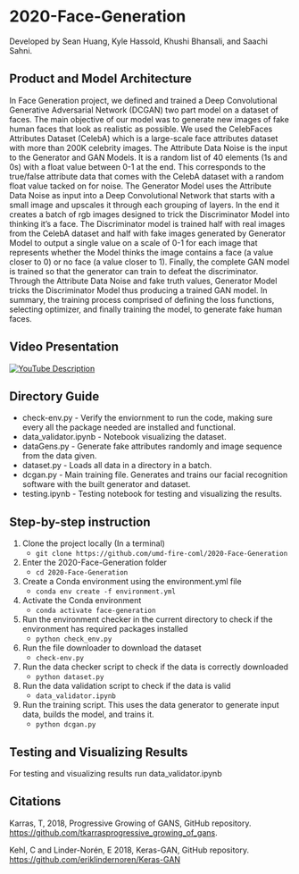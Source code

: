 # 2020-Face-Generation
Developed by Sean Huang, Kyle Hassold, Khushi Bhansali, and Saachi Sahni.
## Product and Model Architecture 
In Face Generation project, we defined and trained a Deep Convolutional Generative Adversarial Network (DCGAN) two part model on a dataset of faces. The main objective of our model was to generate new images of fake human faces that look as realistic as possible.  We used the CelebFaces Attributes Dataset (CelebA) which is a large-scale face attributes dataset with more than 200K celebrity images. The Attribute Data Noise is the input to the Generator and GAN Models. It is a random list of 40 elements (1s and 0s) with a float value between 0-1 at the end. This corresponds to the true/false attribute data that comes with the CelebA dataset with a random float value tacked on for noise. The Generator Model uses the Attribute Data Noise as input into a Deep Convolutional Network that starts with a small image and upscales it through each grouping of layers. In the end it creates a batch of rgb images designed to trick the Discriminator Model into thinking it’s a face. The Discriminator model is trained half with real images from the CelebA dataset and half with fake images generated by Generator Model to output  a single value on a scale of 0-1 for each image that represents whether the Model thinks the image contains a face (a value closer to 0) or no face (a value closer to 1). Finally, the complete GAN model is trained so that the generator can train to defeat the discriminator. Through the Attribute Data Noise and fake truth values, Generator Model tricks the Discriminator Model thus producing a trained GAN model. In summary, the training process comprised of defining the loss functions, selecting optimizer, and finally training the model, to generate fake human faces. 

## Video Presentation
[![YouTube Description](http://img.youtube.com/vi/VH3ndNVXptg/0.jpg)](http://www.youtube.com/watch?v=VH3ndNVXptg "Try here")

## Directory Guide
* check-env.py - Verify the enviornment to run the code, making sure every all the package needed are installed and functional.
* data_validator.ipynb - Notebook visualizing the dataset.
* dataGens.py - Generate fake attributes randomly and image sequence from the data given.
* dataset.py - Loads all data in a directory in a batch.
* dcgan.py - Main training file. Generates and trains our facial recognition software with the built generator and dataset.
* testing.ipynb - Testing notebook for testing and visualizing the results.

## Step-by-step instruction
1. Clone the project locally (In a terminal)
   * `git clone https://github.com/umd-fire-coml/2020-Face-Generation`
2. Enter the 2020-Face-Generation folder
   * `cd 2020-Face-Generation`
3. Create a Conda environment using the environment.yml file
   * `conda env create -f environment.yml`
4. Activate the Conda environment
   * `conda activate face-generation`
5. Run the environment checker in the current directory to check if the environment has required packages installed
   * `python check_env.py`
6. Run the file downloader to download the dataset
   * `check-env.py`
7. Run the data checker script to check if the data is correctly downloaded
   * `python dataset.py`
8. Run the data validation script to check if the data is valid
   * `data_validator.ipynb`
9. Run the training script. This uses the data generator to generate input data, builds the model, and trains it. 
   * `python dcgan.py`

## Testing and Visualizing Results
For testing and visualizing results run data_validator.ipynb 

## Citations
Karras, T, 2018, Progressive Growing of GANS, GitHub repository. https://github.com/tkarrasprogressive_growing_of_gans.

Kehl, C and Linder-Norén, E 2018, Keras-GAN, GitHub repository. https://github.com/eriklindernoren/Keras-GAN
